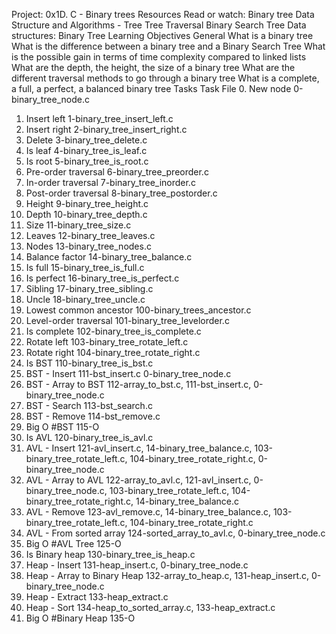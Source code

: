 Project: 0x1D. C - Binary trees
Resources
Read or watch:
Binary tree
Data Structure and Algorithms - Tree
Tree Traversal
Binary Search Tree
Data structures: Binary Tree
Learning Objectives
General
What is a binary tree
What is the difference between a binary tree and a Binary Search Tree
What is the possible gain in terms of time complexity compared to linked lists
What are the depth, the height, the size of a binary tree
What are the different traversal methods to go through a binary tree
What is a complete, a full, a perfect, a balanced binary tree
Tasks
Task	File
0. New node	0-binary_tree_node.c
1. Insert left	1-binary_tree_insert_left.c
2. Insert right	2-binary_tree_insert_right.c
3. Delete	3-binary_tree_delete.c
4. Is leaf	4-binary_tree_is_leaf.c
5. Is root	5-binary_tree_is_root.c
6. Pre-order traversal	6-binary_tree_preorder.c
7. In-order traversal	7-binary_tree_inorder.c
8. Post-order traversal	8-binary_tree_postorder.c
9. Height	9-binary_tree_height.c
10. Depth	10-binary_tree_depth.c
11. Size	11-binary_tree_size.c
12. Leaves	12-binary_tree_leaves.c
13. Nodes	13-binary_tree_nodes.c
14. Balance factor	14-binary_tree_balance.c
15. Is full	15-binary_tree_is_full.c
16. Is perfect	16-binary_tree_is_perfect.c
17. Sibling	17-binary_tree_sibling.c
18. Uncle	18-binary_tree_uncle.c
19. Lowest common ancestor	100-binary_trees_ancestor.c
20. Level-order traversal	101-binary_tree_levelorder.c
21. Is complete	102-binary_tree_is_complete.c
22. Rotate left	103-binary_tree_rotate_left.c
23. Rotate right	104-binary_tree_rotate_right.c
24. Is BST	110-binary_tree_is_bst.c
25. BST - Insert	111-bst_insert.c 0-binary_tree_node.c
26. BST - Array to BST	112-array_to_bst.c, 111-bst_insert.c, 0-binary_tree_node.c
27. BST - Search	113-bst_search.c
28. BST - Remove	114-bst_remove.c
29. Big O #BST	115-O
30. Is AVL	120-binary_tree_is_avl.c
31. AVL - Insert	121-avl_insert.c, 14-binary_tree_balance.c, 103-binary_tree_rotate_left.c, 104-binary_tree_rotate_right.c, 0-binary_tree_node.c
32. AVL - Array to AVL	122-array_to_avl.c, 121-avl_insert.c, 0-binary_tree_node.c, 103-binary_tree_rotate_left.c, 104-binary_tree_rotate_right.c, 14-binary_tree_balance.c
33. AVL - Remove	123-avl_remove.c, 14-binary_tree_balance.c, 103-binary_tree_rotate_left.c, 104-binary_tree_rotate_right.c
34. AVL - From sorted array	124-sorted_array_to_avl.c, 0-binary_tree_node.c
35. Big O #AVL Tree	125-O
36. Is Binary heap	130-binary_tree_is_heap.c
37. Heap - Insert	131-heap_insert.c, 0-binary_tree_node.c
38. Heap - Array to Binary Heap	132-array_to_heap.c, 131-heap_insert.c, 0-binary_tree_node.c
39. Heap - Extract	133-heap_extract.c
40. Heap - Sort	134-heap_to_sorted_array.c, 133-heap_extract.c
41. Big O #Binary Heap	135-O
